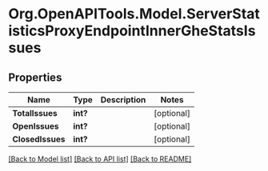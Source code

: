 # Org.OpenAPITools.Model.ServerStatisticsProxyEndpointInnerGheStatsIssues

## Properties

Name | Type | Description | Notes
------------ | ------------- | ------------- | -------------
**TotalIssues** | **int?** |  | [optional] 
**OpenIssues** | **int?** |  | [optional] 
**ClosedIssues** | **int?** |  | [optional] 

[[Back to Model list]](../README.md#documentation-for-models) [[Back to API list]](../README.md#documentation-for-api-endpoints) [[Back to README]](../README.md)

